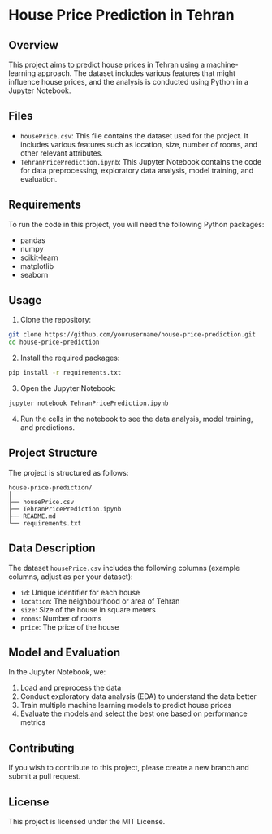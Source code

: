 # House Price Prediction in Tehran

## Overview

This project aims to predict house prices in Tehran using a machine-learning approach. The dataset includes various features that might influence house prices, and the analysis is conducted using Python in a Jupyter Notebook.

## Files

- `housePrice.csv`: This file contains the dataset used for the project. It includes various features such as location, size, number of rooms, and other relevant attributes.
- `TehranPricePrediction.ipynb`: This Jupyter Notebook contains the code for data preprocessing, exploratory data analysis, model training, and evaluation.

## Requirements

To run the code in this project, you will need the following Python packages:

- pandas
- numpy
- scikit-learn
- matplotlib
- seaborn


## Usage

1. Clone the repository:

```bash
git clone https://github.com/yourusername/house-price-prediction.git
cd house-price-prediction
```

2. Install the required packages:

```bash
pip install -r requirements.txt
```

3. Open the Jupyter Notebook:

```bash
jupyter notebook TehranPricePrediction.ipynb
```

4. Run the cells in the notebook to see the data analysis, model training, and predictions.

## Project Structure

The project is structured as follows:

```
house-price-prediction/
│
├── housePrice.csv
├── TehranPricePrediction.ipynb
├── README.md
└── requirements.txt
```

## Data Description

The dataset `housePrice.csv` includes the following columns (example columns, adjust as per your dataset):

- `id`: Unique identifier for each house
- `location`: The neighbourhood or area of Tehran
- `size`: Size of the house in square meters
- `rooms`: Number of rooms
- `price`: The price of the house

## Model and Evaluation

In the Jupyter Notebook, we:

1. Load and preprocess the data
2. Conduct exploratory data analysis (EDA) to understand the data better
3. Train multiple machine learning models to predict house prices
4. Evaluate the models and select the best one based on performance metrics

## Contributing

If you wish to contribute to this project, please create a new branch and submit a pull request.

## License

This project is licensed under the MIT License.



